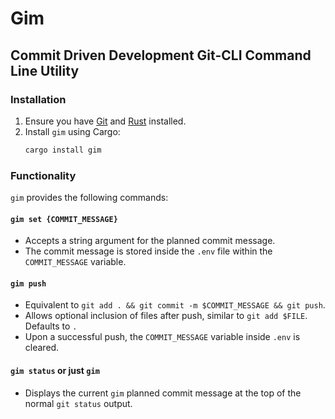 
# Gim

## Commit Driven Development Git-CLI Command Line Utility

### Installation

1. Ensure you have [Git](https://git-scm.com/book/en/v2/Getting-Started-Installing-Git) and [Rust](https://www.rust-lang.org/tools/install) installed.
2. Install `gim` using Cargo:
    ```sh
    cargo install gim
    ```

### Functionality

`gim` provides the following commands:

#### `gim set {COMMIT_MESSAGE}`

- Accepts a string argument for the planned commit message.
- The commit message is stored inside the `.env` file within the `COMMIT_MESSAGE` variable.

#### `gim push`

- Equivalent to `git add . && git commit -m $COMMIT_MESSAGE && git push`.
- Allows optional inclusion of files after push, similar to `git add $FILE`. Defaults to `.`
- Upon a successful push, the `COMMIT_MESSAGE` variable inside `.env` is cleared.

#### `gim status` or just `gim`

- Displays the current `gim` planned commit message at the top of the normal `git status` output.
